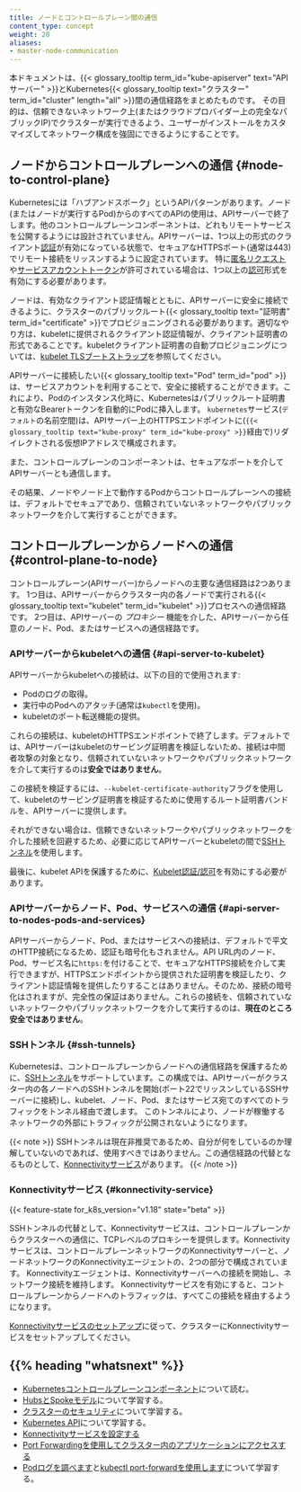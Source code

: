 ```yaml
---
title: ノードとコントロールプレーン間の通信
content_type: concept
weight: 20
aliases:
- master-node-communication
---
```


<!-- overview -->

本ドキュメントは、{{< glossary_tooltip term_id="kube-apiserver" text="APIサーバー" >}}とKubernetes{{< glossary_tooltip text="クラスター" term_id="cluster" length="all" >}}間の通信経路をまとめたものです。
その目的は、信頼できないネットワーク上(またはクラウドプロバイダー上の完全なパブリックIP)でクラスターが実行できるよう、ユーザーがインストールをカスタマイズしてネットワーク構成を強固にできるようにすることです。

<!-- body -->

## ノードからコントロールプレーンへの通信 {#node-to-control-plane}

Kubernetesには「ハブアンドスポーク」というAPIパターンがあります。ノード(またはノードが実行するPod)からのすべてのAPIの使用は、APIサーバーで終了します。他のコントロールプレーンコンポーネントは、どれもリモートサービスを公開するようには設計されていません。APIサーバーは、1つ以上の形式のクライアント[認証](/ja/docs/reference/access-authn-authz/authentication/)が有効になっている状態で、セキュアなHTTPSポート(通常は443)でリモート接続をリッスンするように設定されています。
特に[匿名リクエスト](/ja/docs/reference/access-authn-authz/authentication/#anonymous-requests)や[サービスアカウントトークン](/ja/docs/reference/access-authn-authz/authentication/#service-account-token)が許可されている場合は、1つ以上の[認可](/docs/reference/access-authn-authz/authorization/)形式を有効にする必要があります。

ノードは、有効なクライアント認証情報とともに、APIサーバーに安全に接続できるように、クラスターのパブリックルート{{< glossary_tooltip text="証明書" term_id="certificate" >}}でプロビジョニングされる必要があります。適切なやり方は、kubeletに提供されるクライアント認証情報が、クライアント証明書の形式であることです。kubeletクライアント証明書の自動プロビジョニングについては、[kubelet TLSブートストラップ](/ja/docs/reference/command-line-tools-reference/kubelet-tls-bootstrapping/)を参照してください。

APIサーバーに接続したい{{< glossary_tooltip text="Pod" term_id="pod" >}}は、サービスアカウントを利用することで、安全に接続することができます。これにより、Podのインスタンス化時に、Kubernetesはパブリックルート証明書と有効なBearerトークンを自動的にPodに挿入します。
`kubernetes`サービス(`デフォルト`の名前空間)は、APIサーバー上のHTTPSエンドポイントに(`{{< glossary_tooltip text="kube-proxy" term_id="kube-proxy" >}}`経由で)リダイレクトされる仮想IPアドレスで構成されます。

また、コントロールプレーンのコンポーネントは、セキュアなポートを介してAPIサーバーとも通信します。

その結果、ノードやノード上で動作するPodからコントロールプレーンへの接続は、デフォルトでセキュアであり、信頼されていないネットワークやパブリックネットワークを介して実行することができます。

## コントロールプレーンからノードへの通信 {#control-plane-to-node}

コントロールプレーン(APIサーバー)からノードへの主要な通信経路は2つあります。
1つ目は、APIサーバーからクラスター内の各ノードで実行される{{< glossary_tooltip text="kubelet" term_id="kubelet" >}}プロセスへの通信経路です。
2つ目は、APIサーバーの _プロキシー_ 機能を介した、APIサーバーから任意のノード、Pod、またはサービスへの通信経路です。

### APIサーバーからkubeletへの通信 {#api-server-to-kubelet}

APIサーバーからkubeletへの接続は、以下の目的で使用されます:

* Podのログの取得。
* 実行中のPodへのアタッチ(通常は`kubectl`を使用)。
* kubeletのポート転送機能の提供。

これらの接続は、kubeletのHTTPSエンドポイントで終了します。デフォルトでは、APIサーバーはkubeletのサービング証明書を検証しないため、接続は中間者攻撃の対象となり、信頼されていないネットワークやパブリックネットワークを介して実行するのは**安全ではありません**。

この接続を検証するには、`--kubelet-certificate-authority`フラグを使用して、kubeletのサービング証明書を検証するために使用するルート証明書バンドルを、APIサーバーに提供します。

それができない場合は、信頼できないネットワークやパブリックネットワークを介した接続を回避するため、必要に応じてAPIサーバーとkubeletの間で[SSHトンネル](#ssh-tunnels)を使用します。


最後に、kubelet APIを保護するために、[Kubelet認証/認可](/docs/reference/access-authn-authz/kubelet-authn-authz/)を有効にする必要があります。

### APIサーバーからノード、Pod、サービスへの通信 {#api-server-to-nodes-pods-and-services}

APIサーバーからノード、Pod、またはサービスへの接続は、デフォルトで平文のHTTP接続になるため、認証も暗号化もされません。API URL内のノード、Pod、サービス名に`https:`を付けることで、セキュアなHTTPS接続を介して実行できますが、HTTPSエンドポイントから提供された証明書を検証したり、クライアント認証情報を提供したりすることはありません。そのため、接続の暗号化はされますが、完全性の保証はありません。これらの接続を、信頼されていないネットワークやパブリックネットワークを介して実行するのは、**現在のところ安全ではありません**。

### SSHトンネル {#ssh-tunnels}

Kubernetesは、コントロールプレーンからノードへの通信経路を保護するために、[SSHトンネル](https://www.ssh.com/academy/ssh/tunneling)をサポートしています。この構成では、APIサーバーがクラスター内の各ノードへのSSHトンネルを開始(ポート22でリッスンしているSSHサーバーに接続)し、kubelet、ノード、Pod、またはサービス宛てのすべてのトラフィックをトンネル経由で渡します。
このトンネルにより、ノードが稼働するネットワークの外部にトラフィックが公開されないようになります。

{{< note >}}
SSHトンネルは現在非推奨であるため、自分が何をしているのか理解していないのであれば、使用すべきではありません。この通信経路の代替となるものとして、[Konnectivityサービス](#konnectivity-service)があります。
{{< /note >}}

### Konnectivityサービス {#konnectivity-service}

{{< feature-state for_k8s_version="v1.18" state="beta" >}}

SSHトンネルの代替として、Konnectivityサービスは、コントロールプレーンからクラスターへの通信に、TCPレベルのプロキシーを提供します。Konnectivityサービスは、コントロールプレーンネットワークのKonnectivityサーバーと、ノードネットワークのKonnectivityエージェントの、2つの部分で構成されています。
Konnectivityエージェントは、Konnectivityサーバーへの接続を開始し、ネットワーク接続を維持します。
Konnectivityサービスを有効にすると、コントロールプレーンからノードへのトラフィックは、すべてこの接続を経由するようになります。

[Konnectivityサービスのセットアップ](/docs/tasks/extend-kubernetes/setup-konnectivity/)に従って、クラスターにKonnectivityサービスをセットアップしてください。

## {{% heading "whatsnext" %}}

* [Kubernetesコントロールプレーンコンポーネント](/ja/docs/concepts/overview/components/#control-plane-components)について読む。
* [HubsとSpokeモデル](https://book.kubebuilder.io/multiversion-tutorial/conversion-concepts.html#hubs-spokes-and-other-wheel-metaphors)について学習する。
* [クラスターのセキュリティ](/ja/docs/tasks/administer-cluster/securing-a-cluster/)について学習する。
* [Kubernetes API](/ja/docs/concepts/overview/kubernetes-api/)について学習する。
* [Konnectivityサービスを設定する](/docs/tasks/extend-kubernetes/setup-konnectivity/)
* [Port Forwardingを使用してクラスター内のアプリケーションにアクセスする](/docs/tasks/access-application-cluster/port-forward-access-application-cluster/)
* [Podログを調べます](/ja/docs/tasks/debug/debug-application/debug-running-pod/#examine-pod-logs)と[kubectl port-forwardを使用します](/docs/tasks/access-application-cluster/port-forward-access-application-cluster/#forward-a-local-port-to-a-port-on-the-pod)について学習する。